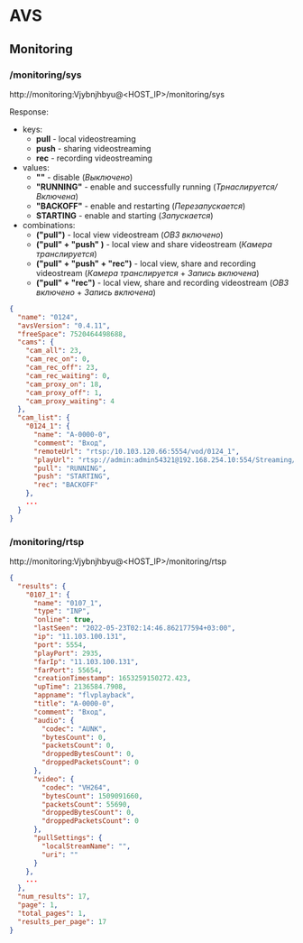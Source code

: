 # AVS

## Monitoring

### /monitoring/sys

http://monitoring:Vjybnjhbyu@<HOST_IP>/monitoring/sys

Response:

- keys:
  - **pull** - local videostreaming
  - **push** - sharing videostreaming
  - **rec** - recording videostreaming
- values:
  - **""** - disable (*Выключено*)
  - **"RUNNING"** - enable and successfully running (*Трнаслируется/Включена*)
  - **"BACKOFF"** - enable and restarting (*Перезапускается*)
  - **STARTING** - enable and starting (*Запускается*)
- combinations:
  - **("pull")** - local view videostream (*ОВЗ включено*)
  - **("pull" + "push" )** - local view and share videostream (*Камера транслируется*)
  - **("pull" + "push" + "rec")** - local view, share and recording videostream (*Камера транслируется* + *Запись включена*)
  - **("pull" + "rec")** - local view, share and recording videostream (*ОВЗ включено* + *Запись включена*)

```json
{
  "name": "0124",
  "avsVersion": "0.4.11",
  "freeSpace": 7520464498688,
  "cams": {
    "cam_all": 23,
    "cam_rec_on": 0,
    "cam_rec_off": 23,
    "cam_rec_waiting": 0,
    "cam_proxy_on": 18,
    "cam_proxy_off": 1,
    "cam_proxy_waiting": 4
  },
  "cam_list": {
    "0124_1": {
      "name": "A-0000-0",
      "comment": "Вход",
      "remoteUrl": "rtsp:/10.103.120.66:5554/vod/0124_1",
      "playUrl": "rtsp://admin:admin54321@192.168.254.10:554/Streaming/Channels/101",
      "pull": "RUNNING",
      "push": "STARTING",
      "rec": "BACKOFF"
    },
    ...
  }
}
```

### /monitoring/rtsp

http://monitoring:Vjybnjhbyu@<HOST_IP>/monitoring/rtsp


```json
{
  "results": {
    "0107_1": {
      "name": "0107_1",
      "type": "INP",
      "online": true,
      "lastSeen": "2022-05-23T02:14:46.862177594+03:00",
      "ip": "11.103.100.131",
      "port": 5554,
      "playPort": 2935,
      "farIp": "11.103.100.131",
      "farPort": 55654,
      "creationTimestamp": 1653259150272.423,
      "upTime": 2136584.7908,
      "appname": "flvplayback",
      "title": "A-0000-0",
      "comment": "Вход",
      "audio": {
        "codec": "AUNK",
        "bytesCount": 0,
        "packetsCount": 0,
        "droppedBytesCount": 0,
        "droppedPacketsCount": 0
      },
      "video": {
        "codec": "VH264",
        "bytesCount": 1509091660,
        "packetsCount": 55690,
        "droppedBytesCount": 0,
        "droppedPacketsCount": 0
      },
      "pullSettings": {
        "localStreamName": "",
        "uri": ""
      }
    },
    ...
  },
  "num_results": 17,
  "page": 1,
  "total_pages": 1,
  "results_per_page": 17
}
```
